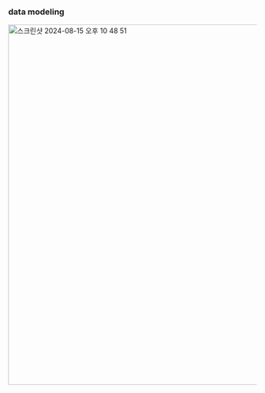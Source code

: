 ### data modeling
<img width="732" alt="스크린샷 2024-08-15 오후 10 48 51" src="https://github.com/user-attachments/assets/fc938c21-6af4-4de3-9949-821097175ba1">
